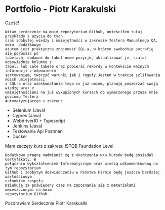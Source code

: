 # Portfolio - Piotr Karakulski

Cześć!

	Witam serdecznie na moim repozytorium Github, umieściłem tutaj przykłady z użycia do tych 
	czas zdobytej wiedzy i umiejętności w zakresie Testera Manualnego QA, moim  dodatkowym 
	atutem jest praktyczna znajomość SQL-a, w którym swobodnie potrafię się poruszać po 
	tabelach, dodawać do tabel nowe pozycje, aktualizować je, scalać odpowiednie kolumny z 
	tabel, lub całe tabele oraz pobierać rekordy w kontekście ważnych informacji z odpowienim 
	sortowaniem, tworzyć warunki jak i reguły.Jestem w trakcie szlifowania moich umiejętności 
	z SQL-a oraz udoskonalania tego co już umiem, planuję poszerzać swoją wiedzę wraz z 
	umiejętnościami na już wykupionych kursach do wymarzonego przeze mnie poziomu Testera 
	Automatyzującego z zakreu:

- Selenium (Java)
- Cypres (Java)
- WebdriverIO + Typescript 
- Jenkins (Java)
- Testowanie Api Postman
- Docker

Mam zaczęty kurs z zakresu ISTQB Faundation Level.

	Dodatkowo pragnę nadmienić żę z ukończenia w/w kursów bedę posiadał Certyfikaty. W 
	połączniu wykształceniem Informatycznym oraz wiedzą udkoumentowaną na tym repozytorium 
	Github i zdobytym doświadczeniu w Państwa Firmie będę jeszcze bardziej wartościowym 
	członkiem zespołu. 
	Dziekuję za poświęcony czas na zapoznanie się z materiałami umieszczonymi na moim 
	repozytorium Github.


Pozdrawiam Serdecznie
Piotr Karakuslki
